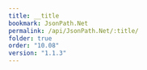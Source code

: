```yaml
---
title: __title
bookmark: JsonPath.Net
permalink: /api/JsonPath.Net/:title/
folder: true
order: "10.08"
version: "1.1.3"
---
```

